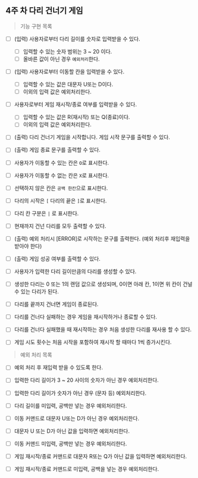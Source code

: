 ## 4주 차 다리 건너기 게임

> 기능 구현 목록

- [ ] (입력) 사용자로부터 다리 길이를 숫자로 입력받을 수 있다.

  - [ ] 입력할 수 있는 숫자 범위는 3 ~ 20 이다.
  - [ ] 올바른 값이 아닌 경우 `예외처리`한다.

- [ ] (입력) 사용자로부터 이동할 칸을 입력받을 수 있다.

  - [ ] 입력할 수 있는 값은 대문자 U또는 D이다.
  - [ ] 이외의 입력 값은 예외처리한다.

- [ ] 사용자로부터 게임 재시작/종료 여부를 입력받을 수 있다.

  - [ ] 입력할 수 있는 값은 R(재시작) 또는 Q(종료)이다.
  - [ ] 이외의 입력 값은 예외처리한다.

- [ ] (출력) 다리 건너기 게임을 시작합니다. 게임 시작 문구를 출력할 수 있다.

- [ ] (출력) 게임 종료 문구를 출력할 수 있다.

- [ ] 사용자가 이동할 수 있는 칸은 `O`로 표시한다.

- [ ] 사용자가 이동할 수 없는 칸은 `X`로 표시한다.

- [ ] 선택하지 않은 칸은 `공백 한칸`으로 표시한다.

- [ ] 다리의 시작은 `[` 다리의 끝은 `]`로 표시한다.

- [ ] 다리 칸 구분은 `|` 로 표시한다.

- [ ] 현재까지 건넌 다리를 모두 출력할 수 있다.

- [ ] (출력) 예외 처리시 [ERROR]로 시작하는 문구를 출력한다. (예외 처리후 재입력을 받아야 한다)

- [ ] (출력) 게임 성공 여부를 출력할 수 있다.

- [ ] 사용자가 입력한 다리 길이만큼의 다리를 생성할 수 있다.

- [ ] 생성한 다리는 0 또는 1의 랜덤 값으로 생성되며, 0이면 아래 칸, 1이면 위 칸이 건널 수 있는 다리가 된다.

- [ ] 다리를 끝까지 건너면 게임이 종료된다.

- [ ] 다리를 건너다 실패하는 경우 게임을 재시작하거나 종료할 수 있다.

- [ ] 다리를 건너다 실패했을 때 재시작하는 경우 처음 생성한 다리를 재사용 할 수 있다.

- [ ] 게임 시도 횟수는 처음 시작을 포함하여 재시작 할 때마다 1씩 증가시킨다.

> 예외 처리 목록

- [ ] 예외 처리 후 재입력 받을 수 있도록 한다.

- [ ] 입력한 다리 길이가 3 ~ 20 사이의 숫자가 아닌 경우 예외처리한다.

- [ ] 입력한 다리 길이가 숫자가 아닌 경우 (문자 등) 예외처리한다.

- [ ] 다리 길이를 미입력, 공백만 넣는 경우 예외처리한다.

- [ ] 이동 커맨드로 대문자 U또는 D가 아닌 경우 예외처리한다.

- [ ] 대문자 U 또는 D가 아닌 값을 입력하면 예외처리한다.

- [ ] 이동 커맨드 미입력, 공백만 넣는 경우 예외처리한다.

- [ ] 게임 재시작/종료 커맨드로 대문자 R또는 Q가 아닌 값을 입력하면 예외처리한다.

- [ ] 게임 재시작/종료 커맨드로 미입력, 공백을 넣는 경우 예외처리한다.
